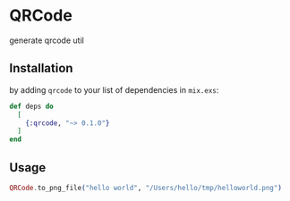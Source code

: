 # QRCode

generate qrcode util

## Installation

by adding `qrcode` to your list of dependencies in `mix.exs`:

```elixir
def deps do
  [
    {:qrcode, "~> 0.1.0"}
  ]
end
```

## Usage

```elixir
QRCode.to_png_file("hello world", "/Users/hello/tmp/helloworld.png")
```
